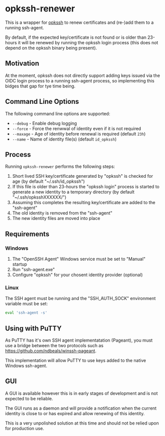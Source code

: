 # opkssh-renewer

This is a wrapper for [opkssh](https://github.com/openpubkey/opkssh) to renew certificates and (re-)add them to a running ssh-agent.

By default, if the expected key/certificate is not found or is older than 23-hours it will be renewed by running the opkssh login process (this does not depend on the opkssh binary being present).

## Motivation

At the moment, opkssh does not directly support adding keys issued via the OIDC login process to a running ssh-agent process, so implementing this bidges that gap for tye time being.

## Command Line Options

The following command line options are supported:

* `--debug` - Enable debug logging
* `--force` - Force the renwwal of identity even if it is not required
* `--maxage` - Age of identity before renewal is required (default `23h`)
* `--name` - Name of identity file(s) (default `id_opkssh`)

## Process

Running `opkssh-renewer` performs the following steps:

1. Short lived SSH key/certificate generated by "opkssh" is checked for age (by default "~/.ssh/id_opkssh")
2. If this file is older than 23-hours the "opkssh login" process is started to generate a new identity to a temporary directory (by default "~/.ssh/opksshXXXXXX/")
3. Assuming this completes the resulting key/certificate are added to the "ssh-agent"
4. The old identity is removed from the "ssh-agent"
5. The new identity files are moved into place

## Requirements

### Windows

1. The "OpenSSH Agent" Windows service must be set to "Manual" startup
2. Run "ssh-agent.exe"
3. Configure "opkssh" for your chosent identity provider (optional)

### Linux

The SSH agent must be running and the  "SSH_AUTH_SOCK" environment variable must be set:

```sh
eval 'ssh-agent -s'
```

## Using with PuTTY

As PuTTY has it's own SSH agent implementatation (Pageant), you must use a bridge between the two protocols such as https://github.com/ndbeals/winssh-pageant.

This implementation will allow PuTTY to use keys added to the native Windows ssh-agent.

## GUI

A GUI is available however this is in early stages of development and is not expected to be reliable.

The GUI runs as a daemon and will provide a notification when the current identity is close to or has expired and allow renewing of this identity.

This is a very unpolished solution at this time and should not be relied upon for production use.
